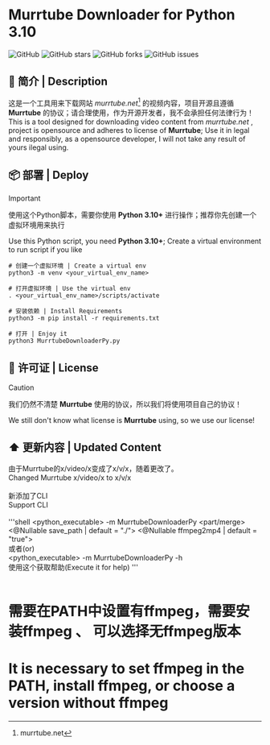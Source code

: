 # __Murrtube Downloader for Python 3.10__

![GitHub](https://img.shields.io/github/license/forCarbondoXD/MurrtubeDownloaderPy)
![GitHub stars](https://img.shields.io/github/stars/forCarbondoXD/MurrtubeDownloaderPy)
![GitHub forks](https://img.shields.io/github/forks/forCarbondoXD/MurrtubeDownloaderPy)
![GitHub issues](https://img.shields.io/github/issues/forCarbondoXD/MurrtubeDownloaderPy)

## 📕 简介 | Description

这是一个工具用来下载网站 _murrtube.net_[^website] 的视频内容，项目开源且遵循 __Murrtube__ 的协议；请合理使用，作为开源开发者，我不会承担任何法律行为！
<br>This is a tool designed for downloading video content from _murrtube.net_ , project is opensource and adheres to license of __Murrtube__; Use it in legal and responsibly, as a opensource developer, I will not take any result of yours ilegal using.

## 📦 部署 | Deploy

> [!IMPORTANT]
> 使用这个Python脚本，需要你使用 __Python 3.10+__ 进行操作；推荐你先创建一个虚拟环境用来执行
>   
> Use this Python script, you need __Python 3.10+__; Create a virtual environment to run script if you like

```
# 创建一个虚拟环境 | Create a virtual env
python3 -m venv <your_virtual_env_name>

# 打开虚拟环境 | Use the virtual env
. <your_virtual_env_name>/scripts/activate

# 安装依赖 | Install Requirements
python3 -m pip install -r requirements.txt

# 打开 | Enjoy it
python3 MurrtubeDownloaderPy.py
```

## 🧾 许可证 | License
> [!CAUTION]
> 我们仍然不清楚 __Murrtube__ 使用的协议，所以我们将使用项目自己的协议！
>
> We still don't know what license is __Murrtube__ using, so we use our license!

## ⬆️ 更新内容 | Updated Content

由于Murrtube的x/video/x变成了x/v/x，随着更改了。
<br />
Changed Murrtube x/video/x to x/v/x
<br />
<br />
新添加了CLI
<br />
Support CLI
<br />
<br />
'''shell
<python_executable> -m MurrtubeDownloaderPy <url> <part/merge> <@Nullable save_path | default = "./"> <@Nullable ffmpeg2mp4 | default = "true">
<br />
或者(or)
<br />
<python_executable> -m MurrtubeDownloaderPy -h
<br />
使用这个获取帮助(Execute it for help)
'''
<br />
<br />
# 需要在PATH中设置有ffmpeg，需要安装ffmpeg 、 可以选择无ffmpeg版本
# It is necessary to set ffmpeg in the PATH, install ffmpeg, or choose a version without ffmpeg

[^website]: murrtube.net
[^website]: murrtube.net
